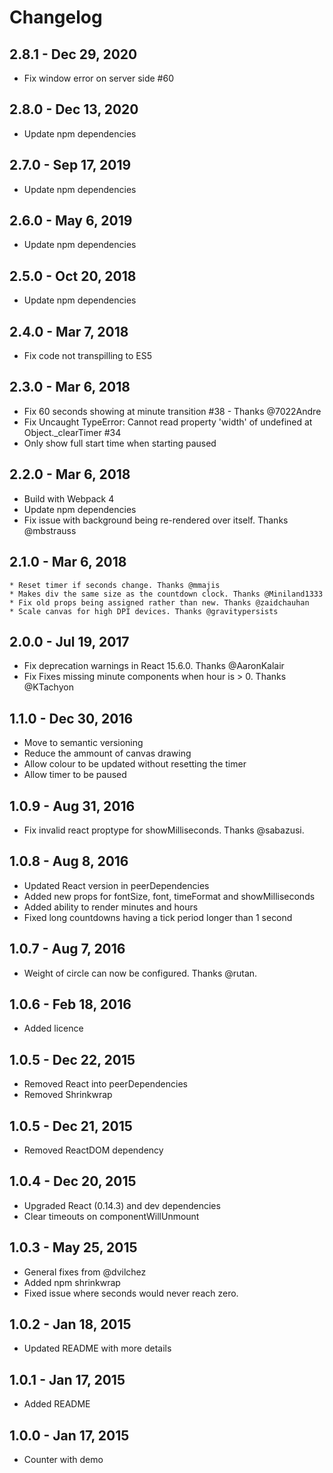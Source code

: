 # Changelog

## 2.8.1 - Dec 29, 2020
  * Fix window error on server side #60

## 2.8.0 - Dec 13, 2020
  * Update npm dependencies

## 2.7.0 - Sep 17, 2019
  * Update npm dependencies

## 2.6.0 - May 6, 2019
  * Update npm dependencies

## 2.5.0 - Oct 20, 2018
  * Update npm dependencies

## 2.4.0 - Mar 7, 2018
  * Fix code not transpilling to ES5

## 2.3.0 - Mar 6, 2018
  * Fix 60 seconds showing at minute transition #38 - Thanks @7022Andre
  * Fix Uncaught TypeError: Cannot read property 'width' of undefined at Object._clearTimer #34
  * Only show full start time when starting paused

## 2.2.0 - Mar 6, 2018
  * Build with Webpack 4
  * Update npm dependencies
  * Fix issue with background being re-rendered over itself. Thanks @mbstrauss

## 2.1.0 - Mar 6, 2018
	* Reset timer if seconds change. Thanks @mmajis
	* Makes div the same size as the countdown clock. Thanks @Miniland1333
	* Fix old props being assigned rather than new. Thanks @zaidchauhan
	* Scale canvas for high DPI devices. Thanks @gravitypersists 

## 2.0.0 - Jul 19, 2017
 * Fix deprecation warnings in React 15.6.0. Thanks @AaronKalair
 * Fix Fixes missing minute components when hour is > 0. Thanks @KTachyon

## 1.1.0 - Dec 30, 2016
  * Move to semantic versioning
  * Reduce the ammount of canvas drawing
  * Allow colour to be updated without resetting the timer
  * Allow timer to be paused

## 1.0.9 - Aug 31, 2016
  * Fix invalid react proptype for showMilliseconds. Thanks @sabazusi.

## 1.0.8 - Aug 8, 2016

  * Updated React version in peerDependencies
  * Added new props for fontSize, font, timeFormat and showMilliseconds
  * Added ability to render minutes and hours
  * Fixed long countdowns having a tick period longer than 1 second

## 1.0.7 - Aug 7, 2016

  * Weight of circle can now be configured. Thanks @rutan.

## 1.0.6 - Feb 18, 2016

  * Added licence

## 1.0.5 - Dec 22, 2015

  * Removed React into peerDependencies
  * Removed Shrinkwrap

## 1.0.5 - Dec 21, 2015

  * Removed ReactDOM dependency

## 1.0.4 - Dec 20, 2015

  * Upgraded React (0.14.3) and dev dependencies
  * Clear timeouts on componentWillUnmount

## 1.0.3 - May 25, 2015

  * General fixes from @dvilchez
  * Added npm shrinkwrap
  * Fixed issue where seconds would never reach zero.

## 1.0.2 - Jan 18, 2015

  * Updated README with more details

## 1.0.1 - Jan 17, 2015

  * Added README

## 1.0.0 - Jan 17, 2015

  * Counter with demo
